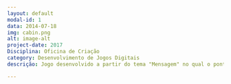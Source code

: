 ```yaml
---
layout: default
modal-id: 1
data: 2014-07-18
img: cabin.png
alt: image-alt
project-date: 2017
Disciplina: Oficina de Criação
category: Desenvolvimento de Jogos Digitais
descrição: Jogo desenvolvido a partir do tema "Mensagem" no qual o ponto de partida para a criação do jogo são os memes que tem sido muito difundido no seculo XXI. link do jogo: [Desafio dos Memes](https://alex-alves.github.io/AOD/).

---
```

